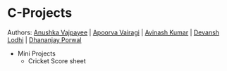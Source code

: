 # C-Projects

Authors: [Anushka Vajpayee](https://github.com/Broject-Medicaps) | [Apoorva Vairagi](https://github.com/alieccarts) | [Avinash Kumar](https://github.com/avi0901) | [Devansh Lodhi](https://github.com/Ghost1129) | [Dhananjay Porwal](https://github.com/DhananjayPorwal) 

+ Mini Projects
  + Cricket Score sheet
